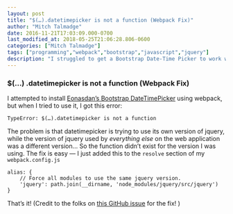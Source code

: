 ```yaml
---
layout: post
title: "$(…).datetimepicker is not a function (Webpack Fix)"
author: "Mitch Talmadge"
date: 2016-11-21T17:03:09.000-0700
last_modified_at: 2018-05-25T21:06:28.806-0600
categories: ["Mitch Talmadge"]
tags: ["programming","webpack","bootstrap","javascript","jquery"]
description: "I struggled to get a Bootstrap Date-Time Picker to work with Webpack. Luckily, the solution is super easy!"
---
```


### $(…) .datetimepicker is not a function (Webpack Fix)

I attempted to install [Eonasdan’s Bootstrap DateTimePicker](https://github.com/Eonasdan/bootstrap-datetimepicker) using webpack, but when I tried to use it, I got this error:

`TypeError: $(…).datetimepicker is not a function`

The problem is that datetimepicker is trying to use its own version of jquery, while the version of jquery used by _everything else_ on the web application was a different version… So the function didn’t exist for the version I was using. The fix is easy — I just added this to the `resolve` section of my `webpack.config.js`
```
alias: {
    // Force all modules to use the same jquery version.
    'jquery': path.join(__dirname, 'node_modules/jquery/src/jquery')
}
```

That’s it! (Credit to the folks on [this GitHub issue](https://github.com/Eonasdan/bootstrap-datetimepicker/issues/1319) for the fix! )

